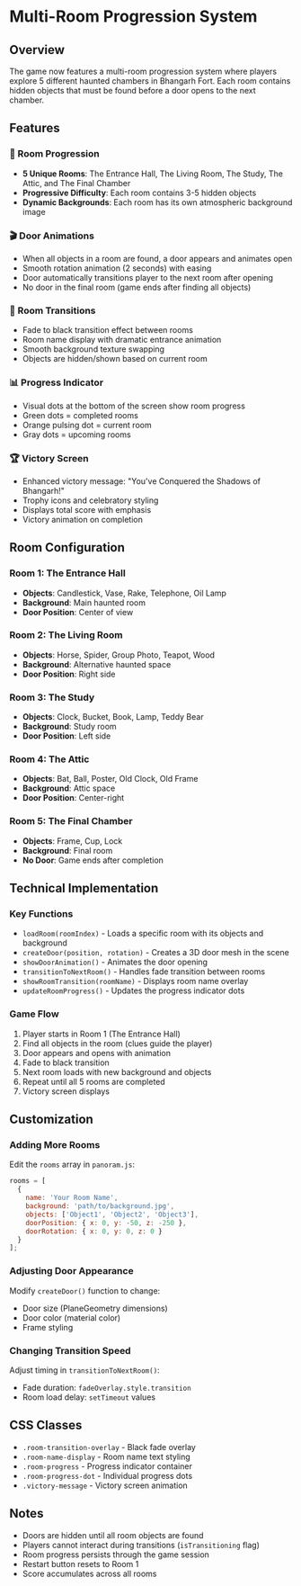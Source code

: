 # Multi-Room Progression System

## Overview
The game now features a multi-room progression system where players explore 5 different haunted chambers in Bhangarh Fort. Each room contains hidden objects that must be found before a door opens to the next chamber.

## Features

### 🚪 Room Progression
- **5 Unique Rooms**: The Entrance Hall, The Living Room, The Study, The Attic, and The Final Chamber
- **Progressive Difficulty**: Each room contains 3-5 hidden objects
- **Dynamic Backgrounds**: Each room has its own atmospheric background image

### 🎬 Door Animations
- When all objects in a room are found, a door appears and animates open
- Smooth rotation animation (2 seconds) with easing
- Door automatically transitions player to the next room after opening
- No door in the final room (game ends after finding all objects)

### 🌟 Room Transitions
- Fade to black transition effect between rooms
- Room name display with dramatic entrance animation
- Smooth background texture swapping
- Objects are hidden/shown based on current room

### 📊 Progress Indicator
- Visual dots at the bottom of the screen show room progress
- Green dots = completed rooms
- Orange pulsing dot = current room
- Gray dots = upcoming rooms

### 🏆 Victory Screen
- Enhanced victory message: "You've Conquered the Shadows of Bhangarh!"
- Trophy icons and celebratory styling
- Displays total score with emphasis
- Victory animation on completion

## Room Configuration

### Room 1: The Entrance Hall
- **Objects**: Candlestick, Vase, Rake, Telephone, Oil Lamp
- **Background**: Main haunted room
- **Door Position**: Center of view

### Room 2: The Living Room
- **Objects**: Horse, Spider, Group Photo, Teapot, Wood
- **Background**: Alternative haunted space
- **Door Position**: Right side

### Room 3: The Study
- **Objects**: Clock, Bucket, Book, Lamp, Teddy Bear
- **Background**: Study room
- **Door Position**: Left side

### Room 4: The Attic
- **Objects**: Bat, Ball, Poster, Old Clock, Old Frame
- **Background**: Attic space
- **Door Position**: Center-right

### Room 5: The Final Chamber
- **Objects**: Frame, Cup, Lock
- **Background**: Final room
- **No Door**: Game ends after completion

## Technical Implementation

### Key Functions
- `loadRoom(roomIndex)` - Loads a specific room with its objects and background
- `createDoor(position, rotation)` - Creates a 3D door mesh in the scene
- `showDoorAnimation()` - Animates the door opening
- `transitionToNextRoom()` - Handles fade transition between rooms
- `showRoomTransition(roomName)` - Displays room name overlay
- `updateRoomProgress()` - Updates the progress indicator dots

### Game Flow
1. Player starts in Room 1 (The Entrance Hall)
2. Find all objects in the room (clues guide the player)
3. Door appears and opens with animation
4. Fade to black transition
5. Next room loads with new background and objects
6. Repeat until all 5 rooms are completed
7. Victory screen displays

## Customization

### Adding More Rooms
Edit the `rooms` array in `panoram.js`:

```javascript
rooms = [
  {
    name: 'Your Room Name',
    background: 'path/to/background.jpg',
    objects: ['Object1', 'Object2', 'Object3'],
    doorPosition: { x: 0, y: -50, z: -250 },
    doorRotation: { x: 0, y: 0, z: 0 }
  }
];
```

### Adjusting Door Appearance
Modify `createDoor()` function to change:
- Door size (PlaneGeometry dimensions)
- Door color (material color)
- Frame styling

### Changing Transition Speed
Adjust timing in `transitionToNextRoom()`:
- Fade duration: `fadeOverlay.style.transition`
- Room load delay: `setTimeout` values

## CSS Classes
- `.room-transition-overlay` - Black fade overlay
- `.room-name-display` - Room name text styling
- `.room-progress` - Progress indicator container
- `.room-progress-dot` - Individual progress dots
- `.victory-message` - Victory screen animation

## Notes
- Doors are hidden until all room objects are found
- Players cannot interact during transitions (`isTransitioning` flag)
- Room progress persists through the game session
- Restart button resets to Room 1
- Score accumulates across all rooms
